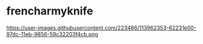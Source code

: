 # frencharmyknife

https://user-images.githubusercontent.com/223486/113962353-62231e00-97dc-11eb-9856-59c32203f4cb.png
